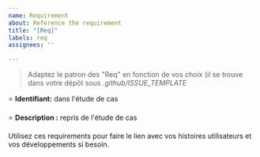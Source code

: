 ```yaml
---
name: Requirement
about: Reference the requirement
title: "[Req]"
labels: req
assignees: ''

---
```

>Adaptez le patron des "Req" en fonction de vos choix (il se trouve dans votre dépôt sous _.github/ISSUE_TEMPLATE_

:star: **Identifiant:** dans l'étude de cas

:star: **Description :**  repris de l'étude de cas 

Utilisez ces requirements pour faire le lien avec vos histoires utilisateurs et vos développements si besoin.
